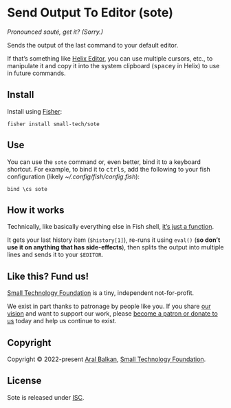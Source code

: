 # Send Output To Editor (sote)

_Pronounced sauté, get it? (Sorry.)_

Sends the output of the last command to your default editor.

If that’s something like [Helix Editor](https://helix-editor.com), you can use multiple cursors, etc., to manipulate it and copy it into the system clipboard (<kbd>space</kbd><kbd>y</kbd> in Helix) to use in future commands.

## Install

Install using [Fisher](https://github.com/jorgebucaran/fisher):

```shell
fisher install small-tech/sote
```

## Use

You can use the `sote` command or, even better, bind it to a keyboard shortcut. For example, to bind it to <kbd>ctrl</kbd><kbd>s</kbd>, add the following to your fish configuration (likely _~/.config/fish/config.fish_):

```fish
bind \cs sote
```

## How it works

Technically, like basically everything else in Fish shell, [it’s just a function](https://zerokspot.com/weblog/2016/01/16/fishy-functions/).

It gets your last history item (`$history[1]`), re-runs it using `eval()` (__so don’t use it on anything that has side-effects__), then splits the output into multiple lines and sends it to your `$EDITOR`.

## Like this? Fund us!

[Small Technology Foundation](https://small-tech.org) is a tiny, independent not-for-profit.

We exist in part thanks to patronage by people like you. If you share [our vision](https://small-tech.org/about/#small-technology) and want to support our work, please [become a patron or donate to us](https://small-tech.org/fund-us) today and help us continue to exist.

## Copyright

Copyright &copy; 2022-present [Aral Balkan](https://ar.al), [Small Technology Foundation](https://small-tech.org).

## License

Sote is released under [ISC](./LICENSE).
